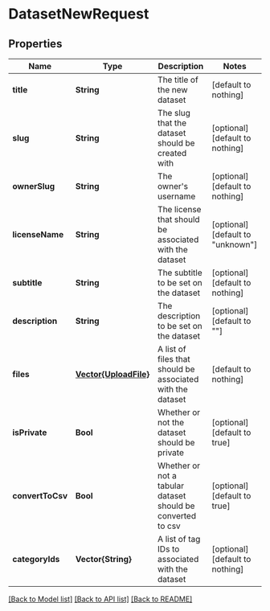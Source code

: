 # DatasetNewRequest


## Properties
Name | Type | Description | Notes
------------ | ------------- | ------------- | -------------
**title** | **String** | The title of the new dataset | [default to nothing]
**slug** | **String** | The slug that the dataset should be created with | [optional] [default to nothing]
**ownerSlug** | **String** | The owner&#39;s username | [optional] [default to nothing]
**licenseName** | **String** | The license that should be associated with the dataset | [optional] [default to "unknown"]
**subtitle** | **String** | The subtitle to be set on the dataset | [optional] [default to nothing]
**description** | **String** | The description to be set on the dataset | [optional] [default to ""]
**files** | [**Vector{UploadFile}**](UploadFile.md) | A list of files that should be associated with the dataset | [default to nothing]
**isPrivate** | **Bool** | Whether or not the dataset should be private | [optional] [default to true]
**convertToCsv** | **Bool** | Whether or not a tabular dataset should be converted to csv | [optional] [default to true]
**categoryIds** | **Vector{String}** | A list of tag IDs to associated with the dataset | [optional] [default to nothing]


[[Back to Model list]](../README.md#models) [[Back to API list]](../README.md#api-endpoints) [[Back to README]](../README.md)


